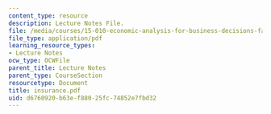 ```yaml
---
content_type: resource
description: Lecture Notes File.
file: /media/courses/15-010-economic-analysis-for-business-decisions-fall-2004/d6760920b63ef88025fc74852e7fbd32_insurance.pdf
file_type: application/pdf
learning_resource_types:
- Lecture Notes
ocw_type: OCWFile
parent_title: Lecture Notes
parent_type: CourseSection
resourcetype: Document
title: insurance.pdf
uid: d6760920-b63e-f880-25fc-74852e7fbd32
---
```

